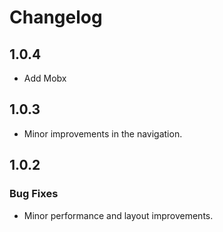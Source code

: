 # Changelog

## 1.0.4
* Add Mobx

## 1.0.3
* Minor improvements in the navigation.

## 1.0.2

### Bug Fixes
* Minor performance and layout improvements.
